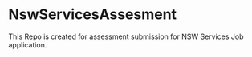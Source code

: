 # NswServicesAssesment
This Repo is created for assessment submission for NSW Services Job application.
